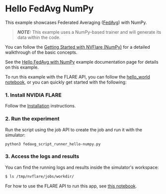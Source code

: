 # Hello FedAvg NumPy
 
This example showcases Federated Averaging ([FedAvg](https://arxiv.org/abs/1602.05629)) with NumPy.  

> **_NOTE:_** This example uses a NumPy-based trainer and will generate its data within the code.

You can follow the [Getting Started with NVFlare (NumPy)](hello-fedavg-numpy_getting_started.ipynb)
for a detailed walkthrough of the basic concepts.

See the [Hello FedAvg with NumPy](https://nvflare.readthedocs.io/en/main/examples/hello_fedavg_numpy.html) example documentation page for details on this
example.

To run this example with the FLARE API, you can follow the [hello_world notebook](../hello_world.ipynb), or you can quickly get
started with the following:

### 1. Install NVIDIA FLARE

Follow the [Installation](../../getting_started/README.md) instructions.

### 2. Run the experiment

Run the script using the job API to create the job and run it with the simulator:

```
python3 fedavg_script_runner_hello-numpy.py
```

### 3. Access the logs and results

You can find the running logs and results inside the simulator's workspace:

```bash
$ ls /tmp/nvflare/jobs/workdir/
```

For how to use the FLARE API to run this app, see [this notebook](hello-fedavg-numpy_flare_api.ipynb).
